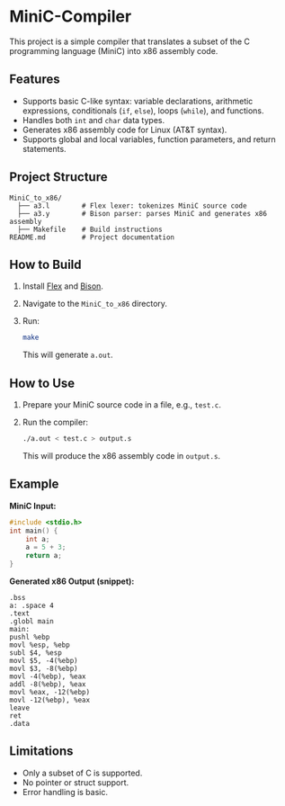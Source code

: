 # MiniC-Compiler

This project is a simple compiler that translates a subset of the C programming language (MiniC) into x86 assembly code.

## Features

- Supports basic C-like syntax: variable declarations, arithmetic expressions, conditionals (`if`, `else`), loops (`while`), and functions.
- Handles both `int` and `char` data types.
- Generates x86 assembly code for Linux (AT&T syntax).
- Supports global and local variables, function parameters, and return statements.

## Project Structure

```
MiniC_to_x86/
  ├── a3.l        # Flex lexer: tokenizes MiniC source code
  ├── a3.y        # Bison parser: parses MiniC and generates x86 assembly
  ├── Makefile    # Build instructions
README.md         # Project documentation
```

## How to Build

1. Install [Flex](https://github.com/westes/flex) and [Bison](https://www.gnu.org/software/bison/).
2. Navigate to the `MiniC_to_x86` directory.
3. Run:

   ```sh
   make
   ```

   This will generate `a.out`.

## How to Use

1. Prepare your MiniC source code in a file, e.g., `test.c`.
2. Run the compiler:

   ```sh
   ./a.out < test.c > output.s
   ```

   This will produce the x86 assembly code in `output.s`.

## Example

**MiniC Input:**
```c
#include <stdio.h>
int main() {
    int a;
    a = 5 + 3;
    return a;
}
```

**Generated x86 Output (snippet):**
```assembly
.bss
a: .space 4
.text
.globl main
main:
pushl %ebp
movl %esp, %ebp
subl $4, %esp
movl $5, -4(%ebp)
movl $3, -8(%ebp)
movl -4(%ebp), %eax
addl -8(%ebp), %eax
movl %eax, -12(%ebp)
movl -12(%ebp), %eax
leave
ret
.data
```

## Limitations

- Only a subset of C is supported.
- No pointer or struct support.
- Error handling is basic.
